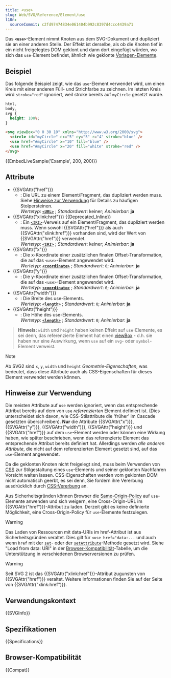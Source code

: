 ```yaml
---
title: <use>
slug: Web/SVG/Reference/Element/use
l10n:
  sourceCommit: c2fd97474834e061404b992c8397d4ccc4439a71
---
```


Das **`<use>`**-Element nimmt Knoten aus dem SVG-Dokument und dupliziert sie an einer anderen Stelle.
Der Effekt ist derselbe, als ob die Knoten tief in ein nicht freigelegtes DOM geklont und dann dort eingefügt würden, wo sich das `use`-Element befindet, ähnlich wie geklonte [Vorlagen-Elemente](/de/docs/Web/HTML/Element/template).

## Beispiel

Das folgende Beispiel zeigt, wie das `use`-Element verwendet wird, um einen Kreis mit einer anderen Füll- und Strichfarbe zu zeichnen.
Im letzten Kreis wird `stroke="red"` ignoriert, weil stroke bereits auf `myCircle` gesetzt wurde.

```css hidden
html,
body,
svg {
  height: 100%;
}
```

```html
<svg viewBox="0 0 30 10" xmlns="http://www.w3.org/2000/svg">
  <circle id="myCircle" cx="5" cy="5" r="4" stroke="blue" />
  <use href="#myCircle" x="10" fill="blue" />
  <use href="#myCircle" x="20" fill="white" stroke="red" />
</svg>
```

{{EmbedLiveSample('Example', 200, 200)}}

## Attribute

- {{SVGAttr("href")}}
  - : Die URL zu einem Element/Fragment, das dupliziert werden muss. Siehe [Hinweise zur Verwendung](#hinweise_zur_verwendung) für Details zu häufigen Stolpersteinen.<br/> _Wertetyp_: [**`<URL>`**](/de/docs/Web/SVG/Guides/Content_type#url) ; _Standardwert_: keiner; _Animierbar_: **ja**
- {{SVGAttr("xlink:href")}} {{Deprecated_Inline}}
  - : Ein [`<IRI>`](/de/docs/Web/SVG/Guides/Content_type#iri)-Verweis auf ein Element/Fragment, das dupliziert werden muss. Wenn sowohl {{SVGAttr("href")}} als auch {{SVGAttr("xlink:href")}} vorhanden sind, wird der Wert von {{SVGAttr("href")}} verwendet.<br/> _Wertetyp_: [**`<IRI>`**](/de/docs/Web/SVG/Guides/Content_type#iri) ; _Standardwert_: keiner; _Animierbar_: **ja**
- {{SVGAttr("x")}}
  - : Die x-Koordinate einer zusätzlichen finalen Offset-Transformation, die auf das `<use>`-Element angewendet wird.<br/> _Wertetyp_: [**`<coordinate>`**](/de/docs/Web/SVG/Guides/Content_type#coordinate) ; _Standardwert_: `0`; _Animierbar_: **ja**
- {{SVGAttr("y")}}
  - : Die y-Koordinate einer zusätzlichen finalen Offset-Transformation, die auf das `<use>`-Element angewendet wird.<br/> _Wertetyp_: [**`<coordinate>`**](/de/docs/Web/SVG/Guides/Content_type#coordinate) ; _Standardwert_: `0`; _Animierbar_: **ja**
- {{SVGAttr("width")}}
  - : Die Breite des use-Elements.<br/> _Wertetyp_: [**`<length>`**](/de/docs/Web/SVG/Guides/Content_type#length) ; _Standardwert_: `0`; _Animierbar_: **ja**
- {{SVGAttr("height")}}
  - : Die Höhe des use-Elements.<br/> _Wertetyp_: [**`<length>`**](/de/docs/Web/SVG/Guides/Content_type#length) ; _Standardwert_: `0`; _Animierbar_: **ja**

> **Hinweis:** `width` und `height` haben keinen Effekt auf `use`-Elemente, es sei denn, das referenzierte Element hat einen [viewBox](/de/docs/Web/SVG/Reference/Attribute/viewBox) - d.h. sie haben nur eine Auswirkung, wenn `use` auf ein `svg`- oder `symbol`-Element verweist.

> [!NOTE]
> Ab SVG2 sind `x`, `y`, `width` und `height` _Geometrie-Eigenschaften_, was bedeutet, dass diese Attribute auch als CSS-Eigenschaften für dieses Element verwendet werden können.

## Hinweise zur Verwendung

Die meisten Attribute auf `use` werden ignoriert, wenn das entsprechende Attribut bereits auf dem von `use` _referenzierten_ Element definiert ist. (Dies unterscheidet sich davon, wie CSS-Stilattribute die 'früher' im Cascade gesetzten überschreiben).
**Nur** die Attribute {{SVGAttr("x")}}, {{SVGAttr("y")}}, {{SVGAttr("width")}}, {{SVGAttr("height")}} und {{SVGAttr("href")}} auf dem `use`-Element werden oder können eine Wirkung haben, wie später beschrieben, wenn das referenzierte Element das entsprechende Attribut bereits definiert hat. Allerdings werden _alle anderen Attribute_, die nicht auf dem referenzierten Element gesetzt sind, auf das `use`-Element angewendet.

Da die geklonten Knoten nicht freigelegt sind, muss beim Verwenden von [CSS](/de/docs/Web/CSS) zur Stilgestaltung eines `use`-Elements und seiner geklonten Nachfahren Vorsicht walten lassen. CSS-Eigenschaften werden vom geklonten DOM nicht automatisch geerbt, es sei denn, Sie fordern ihre Vererbung ausdrücklich durch [CSS-Vererbung](/de/docs/Web/CSS/CSS_cascade/Inheritance) an.

Aus Sicherheitsgründen können Browser die [Same-Origin-Policy](/de/docs/Web/Security/Same-origin_policy) auf `use`-Elemente anwenden und sich weigern, eine Cross-Origin-URL im {{SVGAttr("href")}}-Attribut zu laden. Derzeit gibt es keine definierte Möglichkeit, eine Cross-Origin-Policy für `use`-Elemente festzulegen.

> [!WARNING]
> Das Laden von Ressourcen mit data-URIs im href-Attribut ist aus Sicherheitsgründen veraltet.
> Dies gilt für `<use href="data:...` und auch wenn `href` mit der [`set`](/de/docs/Web/SVG/Reference/Element/set)- oder der [`setAttribute`](/de/docs/Web/API/Element/setAttribute)-Methode gesetzt wird.
> Siehe "Load from data: URI" in der [Browser-Kompatibilität](#browser-kompatibilität)-Tabelle, um die Unterstützung in verschiedenen Browserversionen zu prüfen.

> [!WARNING]
> Seit SVG 2 ist das {{SVGAttr("xlink:href")}}-Attribut zugunsten von {{SVGAttr("href")}} veraltet. Weitere Informationen finden Sie auf der Seite von {{SVGAttr("xlink:href")}}.

## Verwendungskontext

{{SVGInfo}}

## Spezifikationen

{{Specifications}}

## Browser-Kompatibilität

{{Compat}}
